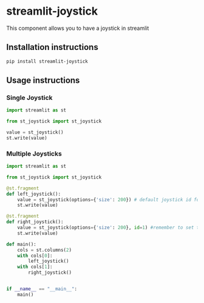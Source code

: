 # streamlit-joystick

This component allows you to have a joystick in streamlit

## Installation instructions 

```sh
pip install streamlit-joystick
```

## Usage instructions

### Single Joystick
```python
import streamlit as st

from st_joystick import st_joystick

value = st_joystick()
st.write(value)
```

### Multiple Joysticks
```python
import streamlit as st

from st_joystick import st_joystick

@st.fragment
def left_joystick():
    value = st_joystick(options={'size': 200}) # default joystick id for the zone element = 0
    st.write(value)

@st.fragment
def right_joystick():
    value = st_joystick(options={'size': 200}, id=1) #remember to set the zone element id for subsequent joysticks
    st.write(value)

def main():
    cols = st.columns(2)
    with cols[0]:
        left_joystick()
    with cols[1]:
        right_joystick()


if __name__ == "__main__":
    main()
```
